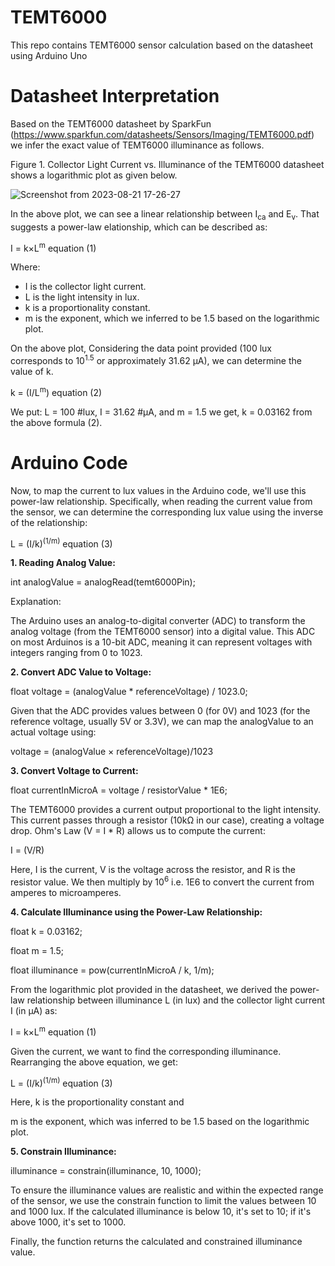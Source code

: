 # TEMT6000
This repo contains TEMT6000 sensor calculation based on the datasheet using Arduino Uno

# Datasheet Interpretation

Based on the TEMT6000 datasheet by SparkFun (https://www.sparkfun.com/datasheets/Sensors/Imaging/TEMT6000.pdf) we infer the exact value of TEMT6000 illuminance as follows.

Figure 1. Collector Light Current vs. Illuminance of the TEMT6000 datasheet shows a logarithmic plot as given below.

![Screenshot from 2023-08-21 17-26-27](https://github.com/ParthaPRay/TEMT6000/assets/1689639/6c47f4e7-e6fd-4d25-b4b5-26beb0129442)

In the above plot, we can see a linear relationship between I<sub>ca</sub> and E<sub>v</sub>. That suggests a power-law elationship, which can be described as:

I = k×L<sup>m</sup>         equation (1)

Where:
* I is the collector light current.
* L is the light intensity in lux.
* k is a proportionality constant.
* m is the exponent, which we inferred to be 1.5 based on the logarithmic plot.

On the above plot, Considering the data point provided (100 lux corresponds to 10<sup>1.5</sup> or approximately 31.62 µA), we can determine the value of k.

k = (I/L<sup>m</sup>)     equation (2)

We put: L = 100  #lux, I = 31.62 #µA, and m = 1.5 
we get, k = 0.03162 from the above formula (2).


# Arduino Code

Now, to map the current to lux values in the Arduino code, we'll use this power-law relationship. Specifically, when reading the current value from the sensor, we can determine the corresponding lux value using the inverse of the relationship:

L = (I/k)​<sup>(1/m)</sup>    equation (3)



**1. Reading Analog Value:**

int analogValue = analogRead(temt6000Pin);

Explanation:

The Arduino uses an analog-to-digital converter (ADC) to transform the analog voltage (from the TEMT6000 sensor) into a digital value. This ADC on most Arduinos is a 10-bit ADC, meaning it can represent voltages with integers ranging from 0 to 1023.

**2. Convert ADC Value to Voltage:**

float voltage = (analogValue * referenceVoltage) / 1023.0;


Given that the ADC provides values between 0 (for 0V) and 1023 (for the reference voltage, usually 5V or 3.3V), we can map the analogValue to an actual voltage using:

voltage = (analogValue × referenceVoltage)/1023
 
**3. Convert Voltage to Current:**

float currentInMicroA = voltage / resistorValue * 1E6;

The TEMT6000 provides a current output proportional to the light intensity. This current passes through a resistor (10kΩ in our case), creating a voltage drop. Ohm's Law (V = I * R) allows us to compute the current:

I = (V/R)

Here, 
I is the current, 
V is the voltage across the resistor, and 
R is the resistor value. We then multiply by 10<sup>6</sup> i.e. 1E6 to convert the current from amperes to microamperes.

**4. Calculate Illuminance using the Power-Law Relationship:**

float k = 0.03162;

float m = 1.5;

float illuminance = pow(currentInMicroA / k, 1/m);


From the logarithmic plot provided in the datasheet, we derived the power-law relationship between illuminance L (in lux) and the collector light current I (in µA) as:

I = k×L<sup>m</sup>         equation (1)
 
Given the current, we want to find the corresponding illuminance. Rearranging the above equation, we get:

L = (I/k)​<sup>(1/m)</sup>    equation (3)
​
  
Here, 
k is the proportionality constant and 

m is the exponent, which was inferred to be 1.5 based on the logarithmic plot.

**5. Constrain Illuminance:**


illuminance = constrain(illuminance, 10, 1000);

To ensure the illuminance values are realistic and within the expected range of the sensor, we use the constrain function to limit the values between 10 and 1000 lux. If the calculated illuminance is below 10, it's set to 10; if it's above 1000, it's set to 1000.

Finally, the function returns the calculated and constrained illuminance value.


